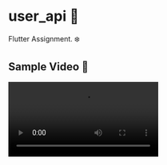 # user_api 👤

Flutter Assignment. ❄️

## Sample Video 🔖
<video src = "https://github.com/Ritikkumar992/flutter_user_api/assets/75531808/b8048348-49df-4abb-ad6e-5849fd415f47" > </video>
